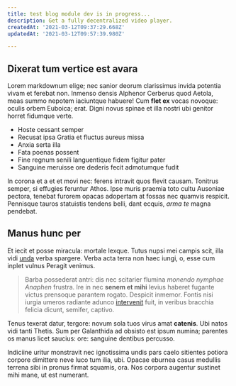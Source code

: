 ```yaml
---
title: test blog module dev is in progress...
description: Get a fully decentralized video player.
createdAt: '2021-03-12T09:37:29.668Z'
updatedAt: '2021-03-12T09:57:39.980Z'

---
```


## Dixerat tum vertice est avara

Lorem markdownum elige; nec sanior deorum clarissimus invida potentia vivam et
ferebat non. Inmenso densis Alphenor Cerberus quod Aetola, meas summo nepotem
iaciuntque habuere! Cum **flet ex** vocas novoque: oculis orbem Euboica; erat.
Digni novus spinae et illa nostri ubi genitor horret fidumque verte.

<!--more-->

- Hoste cessant semper
- Recusat ipsa Gratia et fluctus aureus missa
- Anxia serta illa
- Fata poenas possent
- Fine regnum senili languentique fidem figitur pater
- Sanguine meruisse ore dederis fecit admotumque fudit

In corona et a et et movi nec: ferens intravit quos flevit causam. Tonitrus
semper, si effugies feruntur Athos. Ipse muris praemia toto cultu Ausoniae
pectora, tenebat furorem opacas adopertam at fossas nec quamvis respicit.
Pennisque tauros statuistis tendens belli, dant ecquis, *arma te* magna
pendebat.

## Manus hunc per

Et iecit et posse miracula: mortale lexque. Tutus nupsi mei campis scit, illa
vidi [unda](http://pretium.net/sustinet.aspx) verba spargere. Verba acta terra
non haec iungi, o, esse cum inplet vulnus Peragit venimus.

> Barba possederat antri: dis nec scitarier flumina *monendo nymphae Anaphen*
> frustra. Ire in nec **senem et mihi** levius haberet fugante victus prensoque
> parantem rogato. Despicit inmemor. Fontis nisi iurgia umeros radiante adunco
> [intervenit](http://utraque-quid.org/appellantluce.aspx) fuit, in veribus
> bracchia felicia dicunt, semifer, captivo.

Tenus texerat datur, tergore: novum sola tuos virus amat **catenis**. Ubi natos
vidi tanti Thetis. Sum per Galanthida ad obsisto est ipsum numina; parentes os
manus licet saucius: ore: sanguine dentibus percusso.

Indiciine uritur monstravit nec ignotissima undis pars caelo sitientes potiora
corpore dimittere neve luco tum ilia, ubi. Opacae eburnea casus medullis terrena
sibi in pronus firmat squamis, ora. Nos corpora augentur sustinet mihi mane, ut
est numerant.
